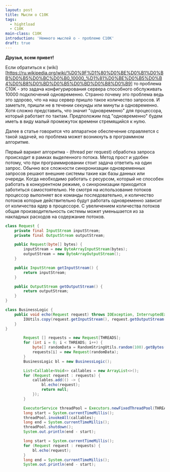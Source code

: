 ```yaml
---
layout: post
title: Мысли о C10K
tags:
  - hightload
  - C10K
main-class: C10K
introduction: 'Немного мыслей о - проблеме C10K'
draft: true
---
```


**Друзья, всем привет!**

Если обратиться к (wiki)[https://ru.wikipedia.org/wiki/%D0%9F%D1%80%D0%BE%D0%B1%D0%BB%D0%B5%D0%BC%D0%B0_10000_%D1%81%D0%BE%D0%B5%D0%B4%D0%B8%D0%BD%D0%B5%D0%BD%D0%B8%D0%B9] то проблема C10K - это задача конфигурирования сервера способного обслуживать 10000 подключений одновременно.
Странно почему это проблема ведь это здорово, что на наш сервер пришло такое количество запросов.
И заметьте, пришли не в течении секунды или минуты а одновременно.
Хотя сложно представить, что значит "одновременно" для процессора, который работает по тактам.
Предположим под "одновременно" будем иметь в виду малый промежуток времени стремящийся к нулю.

Далее в статье говорится что аппаратное обеспечение справляется с такой задачей, но проблема может возникнуть в программном алгоритме.

Первый вариант алгоритма - (thread per request) обработка запроса происходит в рамках выделенного потока.
Метод прост и удобен потому, что при программировании стоит задача ответить на один запрос.
Обычно все сложности синхронизации одновременных запросов решают внешние системы такие как базы данных или очереди.
Когда необходимо работать с ресурсом, который не способен работать в конкурентном режиме, о синхронизации приходится заботиться самостоятельно.
Не смотря на использование потоков процессор выполняет все команды последовательно, и количество потоков которые действительно будут работать одновременно зависит от количества ядер в процессоре.
С увеличением количества потоков общая производительность системы может уменьшается из за накладных расходов на содержание потоков.


```java
class Request {
    private final InputStream inputStream;
    private final OutputStream outputStream;

    public Request(byte[] bytes) {
        inputStream = new ByteArrayInputStream(bytes);
        outputStream = new ByteArrayOutputStream();
    }

    public InputStream getInputStream() {
        return inputStream;
    }

    public OutputStream getOutputStream() {
        return outputStream;
    }
}
```

```java
class BusinessLogic {
    public void echo(Request request) throws IOException, InterruptedException {
        IOUtils.copy(request.getInputStream(), request.getOutputStream());
    }
}
```

```java
        Request [] requests = new Request[THREADS];
        for (int i = 0; i < THREADS; i++) {
            byte[] randomData = RandomStringUtils.random(100).getBytes();
            requests[i] = new Request(randomData);
        }
        BusinessLogic bl = new BusinessLogic();
```

```java
        List<Callable<Void>> callables = new ArrayList<>();
        for (Request request : requests) {
            callables.add(() -> {
                bl.echo(request);
                return null;
            });
        }

        ExecutorService threadPool = Executors.newFixedThreadPool(THREADS);
        long start = System.currentTimeMillis();
        threadPool.invokeAll(callables);
        long end = System.currentTimeMillis();
        threadPool.shutdown();
        System.out.println(end - start);
```

```java
        long start = System.currentTimeMillis();
        for (Request request : requests) {
            bl.echo(request);
        }
        long end = System.currentTimeMillis();
        System.out.println(end - start);
```
